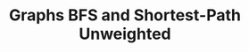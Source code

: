 ---
title: Graphs BFS and Shortest-Path Unweighted
number: 14
time: 2022-02-16 12:00
location: Graham Hall 210
notes:
slides_pdf:
slide_ppt:
textbook:
---